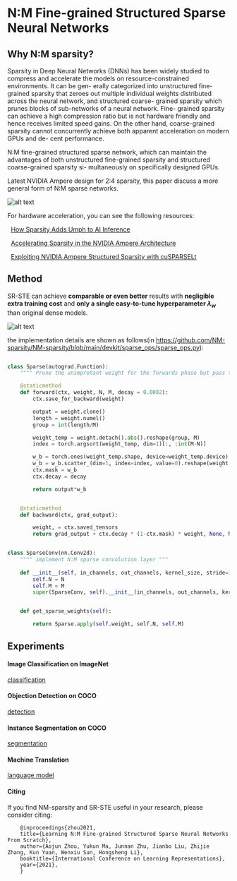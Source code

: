 # N:M Fine-grained Structured Sparse Neural Networks

## Why N:M sparsity?

Sparsity in Deep Neural Networks (DNNs) has been widely studied to compress
and accelerate the models on resource-constrained environments. It can be gen-
erally categorized into unstructured fine-grained sparsity that zeroes out multiple
individual weights distributed across the neural network, and structured coarse-
grained sparsity which prunes blocks of sub-networks of a neural network. Fine-
grained sparsity can achieve a high compression ratio but is not hardware friendly
and hence receives limited speed gains. On the other hand, coarse-grained sparsity
cannot concurrently achieve both apparent acceleration on modern GPUs and de-
cent performance.

N:M fine-grained structured sparse network, which can maintain the advantages of
both unstructured fine-grained sparsity and structured coarse-grained sparsity si-
multaneously on specifically designed GPUs.

Latest NVIDIA Ampere design for 2:4 sparsity, this paper discuss a more general form of N:M sparse networks.


![alt text](NM.png)



For hardware acceleration, you can see the following resources:

&nbsp; [How Sparsity Adds Umph to AI Inference](https://blogs.nvidia.com/blog/2020/05/14/sparsity-ai-inference/)

&nbsp; [Accelerating Sparsity in the NVIDIA Ampere Architecture](https://developer.download.nvidia.com/video/gputechconf/gtc/2020/presentations/s22085-accelerating-sparsity-in-the-nvidia-ampere-architecture%E2%80%8B.pdf)

&nbsp; [Exploiting NVIDIA Ampere Structured Sparsity with cuSPARSELt](https://developer.nvidia.com/blog/exploiting-ampere-structured-sparsity-with-cusparselt/) 



## Method

SR-STE can achieve **comparable or even better** results with **negligible extra training cost** and **only a single easy-to-tune hyperparameter $\lambda_w$** than original dense models.

![alt text](sr-ste.png)


the implementation details are shown as follows(in https://github.com/NM-sparsity/NM-sparsity/blob/main/devkit/sparse_ops/sparse_ops.py):

```python

class Sparse(autograd.Function):
    """" Prune the unimprotant weight for the forwards phase but pass the gradient to dense weight using SR-STE in the backwards phase"""

    @staticmethod
    def forward(ctx, weight, N, M, decay = 0.0002):
        ctx.save_for_backward(weight)

        output = weight.clone()
        length = weight.numel()
        group = int(length/M)

        weight_temp = weight.detach().abs().reshape(group, M)
        index = torch.argsort(weight_temp, dim=1)[:, :int(M-N)]

        w_b = torch.ones(weight_temp.shape, device=weight_temp.device)
        w_b = w_b.scatter_(dim=1, index=index, value=0).reshape(weight.shape)
        ctx.mask = w_b
        ctx.decay = decay

        return output*w_b


    @staticmethod
    def backward(ctx, grad_output):

        weight, = ctx.saved_tensors
        return grad_output + ctx.decay * (1-ctx.mask) * weight, None, None

```

```python

class SparseConv(nn.Conv2d):
    """" implement N:M sparse convolution layer """
    
    def __init__(self, in_channels, out_channels, kernel_size, stride=1, padding=0, dilation=1, groups=1, bias=True, padding_mode='zeros', N=2, M=4, **kwargs):
        self.N = N
        self.M = M
        super(SparseConv, self).__init__(in_channels, out_channels, kernel_size, stride, padding, dilation, groups, bias, padding_mode, **kwargs)


    def get_sparse_weights(self):

        return Sparse.apply(self.weight, self.N, self.M)


```



## Experiments

#### Image Classification on ImageNet 

 [classification](https://github.com/anonymous-NM-sparsity/NM-sparsity/tree/main/classification) 


#### Objection Detection on COCO


 [detection](https://github.com/anonymous-NM-sparsity/NM-sparsity/tree/main/detection) 

#### Instance Segmentation on COCO

 [segmentation](https://github.com/anonymous-NM-sparsity/NM-sparsity/tree/main/classification) 

#### Machine Translation


 [language model](https://github.com/anonymous-NM-sparsity/NM-sparsity/tree/main/classification) 


#### Citing 

If you find NM-sparsity and SR-STE useful in your research, please consider citing:

        @inproceedings{zhou2021,
        title={Learning N:M Fine-grained Structured Sparse Neural Networks From Scratch},
        author={Aojun Zhou, Yukun Ma, Junnan Zhu, Jianbo Liu, Zhijie Zhang, Kun Yuan, Wenxiu Sun, Hongsheng Li},
        booktitle={International Conference on Learning Representations},
        year={2021},
        }

